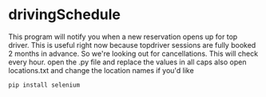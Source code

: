 # drivingSchedule
This program will notify you when a new reservation opens up for top driver. This is useful right now because topdriver sessions are fully booked 2 months in advance. So we're looking out for cancellations. This will check every hour.
open the .py file and replace the values in all caps
also open locations.txt and change the location names if you'd like

```
pip install selenium
```
